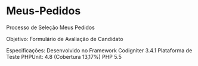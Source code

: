 # Meus-Pedidos
Processo de Seleção Meus Pedidos

Objetivo: Formulário de Avaliação de Candidato

Especificações: 
Desenvolvido no Framework Codigniter 3.4.1
Plataforma de Teste PHPUnit: 4.8 (Cobertura 13,17%)
PHP 5.5

